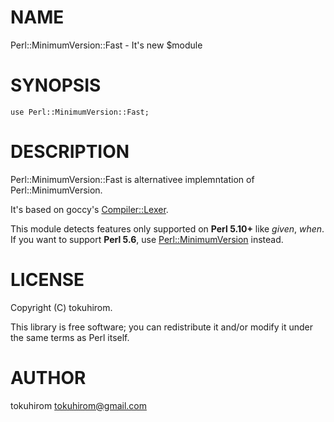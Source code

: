 # NAME

Perl::MinimumVersion::Fast - It's new $module

# SYNOPSIS

    use Perl::MinimumVersion::Fast;

# DESCRIPTION

Perl::MinimumVersion::Fast is alternativee implemntation of Perl::MinimumVersion.

It's based on goccy's [Compiler::Lexer](http://search.cpan.org/perldoc?Compiler::Lexer).

This module detects features only supported on __Perl 5.10+__ like _given_, _when_.
If you want to support __Perl 5.6__, use [Perl::MinimumVersion](http://search.cpan.org/perldoc?Perl::MinimumVersion) instead.

# LICENSE

Copyright (C) tokuhirom.

This library is free software; you can redistribute it and/or modify
it under the same terms as Perl itself.

# AUTHOR

tokuhirom <tokuhirom@gmail.com>
